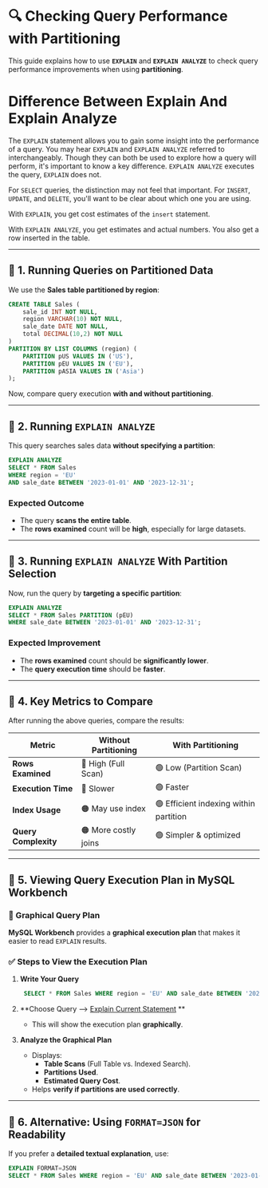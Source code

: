 # **🔍 Checking Query Performance with Partitioning**

This guide explains how to use **`EXPLAIN`** and **`EXPLAIN ANALYZE`** to check query performance improvements when using **partitioning**.
# Difference Between Explain And Explain Analyze

The `EXPLAIN` statement allows you to gain some insight into the performance of a query. You may hear `EXPLAIN` and `EXPLAIN ANALYZE` referred to
interchangeably. Though they can both be used to explore how a query will perform, it's important to know a key difference. `EXPLAIN ANALYZE`
executes the query, `EXPLAIN` does not.

For `SELECT` queries, the distinction may not feel that important. For `INSERT`, `UPDATE`, and `DELETE`, you'll want to be clear about which one
you are using.

With `EXPLAIN`, you get cost estimates of the `insert` statement.

With `EXPLAIN ANALYZE`, you get estimates and actual numbers. You also get a row inserted in the table.

---

## **📌 1. Running Queries on Partitioned Data**
We use the **Sales table partitioned by region**:

```sql
CREATE TABLE Sales (
    sale_id INT NOT NULL,
    region VARCHAR(10) NOT NULL,
    sale_date DATE NOT NULL,
    total DECIMAL(10,2) NOT NULL
)
PARTITION BY LIST COLUMNS (region) (
    PARTITION pUS VALUES IN ('US'),
    PARTITION pEU VALUES IN ('EU'),
    PARTITION pASIA VALUES IN ('Asia')
);
```

Now, compare query execution **with and without partitioning**.

---

## **📌 2. Running `EXPLAIN ANALYZE`**
This query searches sales data **without specifying a partition**:

```sql
EXPLAIN ANALYZE
SELECT * FROM Sales 
WHERE region = 'EU' 
AND sale_date BETWEEN '2023-01-01' AND '2023-12-31';
```

### **Expected Outcome**
- The query **scans the entire table**.
- The **rows examined** count will be **high**, especially for large datasets.

---

## **📌 3. Running `EXPLAIN ANALYZE` With Partition Selection**
Now, run the query by **targeting a specific partition**:

```sql
EXPLAIN ANALYZE
SELECT * FROM Sales PARTITION (pEU)
WHERE sale_date BETWEEN '2023-01-01' AND '2023-12-31';
```

### **Expected Improvement**
- The **rows examined** count should be **significantly lower**.
- The **query execution time** should be **faster**.

---

## **📌 4. Key Metrics to Compare**
After running the above queries, compare the results:

| **Metric**            | **Without Partitioning** | **With Partitioning** |
|----------------------|-----------------------|----------------------|
| **Rows Examined**    | 🔴 High (Full Scan)   | 🟢 Low (Partition Scan) |
| **Execution Time**   | 🔴 Slower             | 🟢 Faster |
| **Index Usage**      | 🟠 May use index      | 🟢 Efficient indexing within partition |
| **Query Complexity** | 🟠 More costly joins  | 🟢 Simpler & optimized |

---

## **📌 5. Viewing Query Execution Plan in MySQL Workbench**

### **🔹 Graphical Query Plan**
**MySQL Workbench** provides a **graphical execution plan** that makes it easier to read `EXPLAIN` results.

### **✅ Steps to View the Execution Plan**
1. **Write Your Query**
   ```sql
    SELECT * FROM Sales WHERE region = 'EU' AND sale_date BETWEEN '2023-01-01' AND '2023-12-31';
   ```
2. **Choose Query --> [Explain Current Statement](https://dev.mysql.com/doc/workbench/en/wb-performance-query-statistics.html) **
     - This will show the execution plan **graphically**.

3. **Analyze the Graphical Plan**
   - Displays:
     - **Table Scans** (Full Table vs. Indexed Search).
     - **Partitions Used**.
     - **Estimated Query Cost**.
   - Helps **verify if partitions are used correctly**.

---

## **📌 6. Alternative: Using `FORMAT=JSON` for Readability**
If you prefer a **detailed textual explanation**, use:

```sql
EXPLAIN FORMAT=JSON 
SELECT * FROM Sales WHERE region = 'EU' AND sale_date BETWEEN '2023-01-01' AND '2023-12-31';
```

